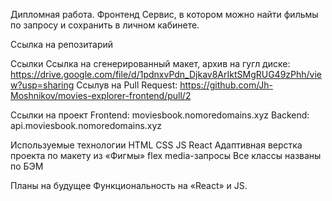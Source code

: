 Дипломная работа. Фронтенд
Сервис, в котором можно найти фильмы по запросу и сохранить в личном кабинете.

Cсылка на репозитарий


Ссылки
Ссылка на сгенерированный макет, архив на гугл диске: https://drive.google.com/file/d/1pdnxvPdn_Djkav8ArIktSMgRUG49zPhh/view?usp=sharing 
Ссылув на Pull Request: https://github.com/Jh-Moshnikov/movies-explorer-frontend/pull/2

Ссылки на проект
Frontend: moviesbook.nomoredomains.xyz
Backend: api.moviesbook.nomoredomains.xyz

Используемые технологии
HTML CSS JS React Адаптивная верстка проекта по макету из «Фигмы» flex media-запросы Все классы названы по БЭМ

Планы на будущее
Функциональность на «React» и JS.
